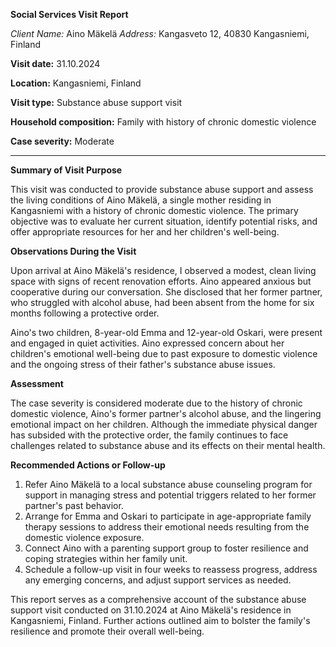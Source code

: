 **Social Services Visit Report**

*Client Name:* Aino Mäkelä
*Address:* Kangasveto 12, 40830 Kangasniemi, Finland

**Visit date:** 31.10.2024

**Location:** Kangasniemi, Finland

**Visit type:** Substance abuse support visit

**Household composition:** Family with history of chronic domestic violence

**Case severity:** Moderate

---

**Summary of Visit Purpose**

This visit was conducted to provide substance abuse support and assess the living conditions of Aino Mäkelä, a single mother residing in Kangasniemi with a history of chronic domestic violence. The primary objective was to evaluate her current situation, identify potential risks, and offer appropriate resources for her and her children's well-being.

**Observations During the Visit**

Upon arrival at Aino Mäkelä's residence, I observed a modest, clean living space with signs of recent renovation efforts. Aino appeared anxious but cooperative during our conversation. She disclosed that her former partner, who struggled with alcohol abuse, had been absent from the home for six months following a protective order.

Aino's two children, 8-year-old Emma and 12-year-old Oskari, were present and engaged in quiet activities. Aino expressed concern about her children's emotional well-being due to past exposure to domestic violence and the ongoing stress of their father's substance abuse issues.

**Assessment**

The case severity is considered moderate due to the history of chronic domestic violence, Aino's former partner's alcohol abuse, and the lingering emotional impact on her children. Although the immediate physical danger has subsided with the protective order, the family continues to face challenges related to substance abuse and its effects on their mental health.

**Recommended Actions or Follow-up**

1. Refer Aino Mäkelä to a local substance abuse counseling program for support in managing stress and potential triggers related to her former partner's past behavior.
2. Arrange for Emma and Oskari to participate in age-appropriate family therapy sessions to address their emotional needs resulting from the domestic violence exposure.
3. Connect Aino with a parenting support group to foster resilience and coping strategies within her family unit.
4. Schedule a follow-up visit in four weeks to reassess progress, address any emerging concerns, and adjust support services as needed.

This report serves as a comprehensive account of the substance abuse support visit conducted on 31.10.2024 at Aino Mäkelä's residence in Kangasniemi, Finland. Further actions outlined aim to bolster the family's resilience and promote their overall well-being.